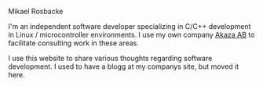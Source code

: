 Mikael Rosbacke

I'm an independent software developer specializing in C/C++ development in Linux / microcontroller environments. I use my own company 
[Akaza AB](http://www.akaza.se/ "Company of Mikael Rosbacke.") to facilitate consulting work in these areas.

I use this website to share various thoughts regarding software development. I used to have a blogg at my companys site, but moved it here.




